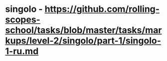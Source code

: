 # singolo - https://github.com/rolling-scopes-school/tasks/blob/master/tasks/markups/level-2/singolo/part-1/singolo-1-ru.md